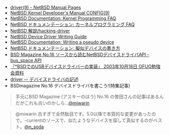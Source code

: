 * [driver(9) - NetBSD Manual Pages](http://netbsd.gw.com/cgi-bin/man-cgi?driver+9+NetBSD-current)
* [NetBSD Kernel Developer's Manual CONFIG(9)](http://www.bsddiary.net/doc/netbsd/config.0)
* [NetBSD Documentation: Kernel Programming FAQ](http://www.netbsd.org/docs/kernel/programming.html)
* [NetBSD ドキュメンテーション: カーネルプログラミング FAQ](http://www3.fr.netbsd.org/ja/docs/kernel/programming.html)
* [NetBSD 解説/hacking-driver](http://www.ki.nu/software/NetBSD2/hacking-driver.html)
* [NetBSD Device Driver Writing Guide](http://www.netbsd.org/docs/kernel/ddwg.html)
* [NetBSD Documentation: Writing a pseudo device](http://www.netbsd.org/docs/kernel/pseudo/)
* [NetBSD ドキュメンテーション: 擬似デバイスの書き方](http://www3.fr.netbsd.org/ja/docs/kernel/pseudo/)
* [BSD Magazine No.16 ソースから読むNetBSDデバイスドライバAPI - bus_space API](http://www.ceres.dti.ne.jp/tsutsui/netbsd/doc/bus_space2.html)
* [『*BSDでのUSBデバイスドライバーの実装』 2003年10月18日 OFUG勉強会資料](http://www.ofug.net/~yamajun/presentation/2003/usb.html)
* [driver -- デバイスドライバの記述](http://www.bsddiary.net/doc/netbsd/driver.0)
* BSDmagazine No.16 デバイスドライバを書こう!(特集記事)


> 手元にBSD Magazine (アスキーのほう) No.16 の曽田さんの記事はあるんだがこれも古いのかしら...[@miwarin](https://twitter.com/#!/miwarin/status/141453068448448512)

> @miwarin 古すぎで全然駄目です。5.0以降で本質的な変更があったので。-currentのソースで、似たようなデバイスを探して真似するのがベスト。[@n_soda](https://twitter.com/#!/n_soda/status/141453945624207360)
